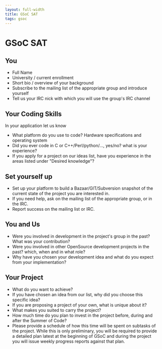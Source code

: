 ```yaml
---
layout: full-width
title: GSoC SAT
tags: gsoc
---
```


# GSoC SAT

## You

* Full Name
* University / current enrollment
* Short bio / overview of your background
* Subscribe to the mailing list of the appropriate group and introduce yourself
* Tell us your IRC nick with which you will use the group's IRC channel

## Your Coding Skills

In your application let us know

* What platform do you use to code? Hardware specifications and operating system
* Did you ever code in C or C++/Perl/python/..., yes/no? what is your experience?
* If you apply for a project on our ideas list, have you experience in the areas listed under "Desired knowledge"?

## Set yourself up

* Set up your platform to build a Bazaar/GIT/Subversion snapshot of the current state of the project you are interested in.
* If you need help, ask on the mailing list of the appropriate group, or in the IRC.
* Report success on the mailing list or IRC.

## You and Us

* Were you involved in development in the project's group in the past? What was your contribution?
* Were you involved in other OpenSource development projects in the past? which, when and in what role?
* Why have you chosen your development idea and what do you expect from your implementation?

## Your Project

* What do you want to achieve?
* If you have chosen an idea from our list, why did you choose this specific idea?
* If you are proposing a project of your own, what is unique about it?
* What makes you suited to carry the project?
* How much time do you plan to invest in the project before, during and after the Summer of Code?
* Please provide a schedule of how this time will be spent on subtasks of the project. While this is only preliminary, you will be required to provide a detailed plan latest at the beginning of GSoC and during the project you will issue weekly progress reports against that plan.
